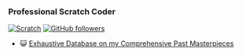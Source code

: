 ### Professional Scratch Coder

[![Scratch](https://img.shields.io/badge/-Scratch-white?style=social&logo=Scratch)](https://scratch.mit.edu/users/marcocole/)
[![GitHub followers](https://img.shields.io/github/followers/Marcole06?style=social)](https://github.com/Marcole06)

- 😺 [Exhaustive Database on my Comprehensive Past Masterpieces](https://scratch.mit.edu/users/marcocole)

